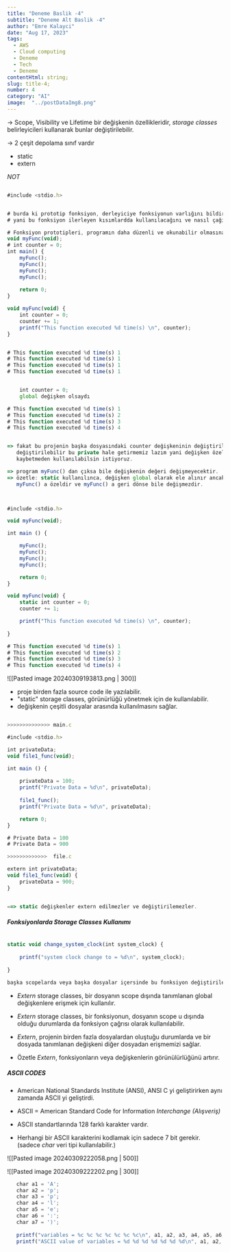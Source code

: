 ```yaml
---
title: "Deneme Baslik -4"
subtitle: "Deneme Alt Baslik -4"
author: "Emre Kalayci"
date: "Aug 17, 2023"
tags:
  - AWS
  - Cloud computing
  - Deneme
  - Tech
  - Deneme
contentHtml: string;
slug: title-4;
number: 4
category: "AI"
image:  "../postDataImg8.png"
---
```

-> Scope, Visibility ve Lifetime bir değişkenin özellikleridir, *storage classes* belirleyicileri kullanarak bunlar değiştirilebilir.

-> 2 çeşit depolama sınıf vardır

* static
* extern


*NOT*

```javascript

#include <stdio.h>


# burda ki prototip fonksiyon, derleyiciye fonksiyonun varlığını bildirir,
# yani bu fonksiyon ilerleyen kısımlardda kullanılacağını ve nasıl çağırılması gerektiğini söyler.

# Fonksiyon prototipleri, programın daha düzenli ve okunabilir olmasına yardımcı olur ve fonksiyonların doğru kullanılmasını sağlar.
void myFunc(void);
# int counter = 0;
int main() { 
    myFunc();
    myFunc();
    myFunc();
    myFunc();
    
    return 0;
}

void myFunc(void) {
	int counter = 0;
    counter += 1;    
    printf("This function executed %d time(s) \n", counter);    
}


# This function executed %d time(s) 1
# This function executed %d time(s) 1
# This function executed %d time(s) 1
# This function executed %d time(s) 1


	int counter = 0; 
	global değişken olsaydı

# This function executed %d time(s) 1
# This function executed %d time(s) 2
# This function executed %d time(s) 3
# This function executed %d time(s) 4
```

```javascript

=> fakat bu projenin başka dosyasındaki counter değişkeninin değiştirilmesiyle
   değiştirilebilir bu private hale getirmemiz lazım yani değişken özelliğini 
   kaybetmeden kullanılabilsin istiyoruz.

=> program myFunc() dan çıksa bile değişkenin değeri değişmeyecektir.
=> özetle: static kullanılınca, değişken global olarak ele alınır ancak
   myFunc() a özeldir ve myFunc() a geri dönse bile değişmezdir.



#include <stdio.h>

void myFunc(void);

int main () {

	myFunc();
	myFunc();
	myFunc();
	myFunc();

	return 0;
}

void myFunc(void) {
	static int counter = 0;
	counter += 1;

	printf("This function executed %d time(s) \n", counter);
	
}

# This function executed %d time(s) 1
# This function executed %d time(s) 2
# This function executed %d time(s) 3
# This function executed %d time(s) 4

```
	
	
![[Pasted image 20240309193813.png | 300]]

* proje birden fazla source code ile yazılabilir.
* "static" storage classes, görünürlüğü yönetmek için de kullanılabilir.
* değişkenin çeşitli dosyalar arasında kullanılmasını sağlar.


```javascript

>>>>>>>>>>>>>> main.c 

#include <stdio.h>

int privateData;
void file1_func(void);

int main () {
    
    privateData = 100;
    printf("Private Data = %d\n", privateData);
    
    file1_func();
    printf("Private Data = %d\n", privateData);

    return 0;
}

# Private Data = 100
# Private Data = 900

>>>>>>>>>>>>>  file.c

extern int privateData;
void file1_func(void) {
    privateData = 900;
}


==> static değişkenler extern edilmezler ve değiştirilemezler.
```

##### Fonksiyonlarda Storage Classes Kullanımı

```javascript

static void change_system_clock(int system_clock) {
    
    printf("system clock change to = %d\n", system_clock);
    
}

başka scopelarda veya başka dosyalar içersinde bu fonksiyon değiştirilemez.
```


* *Extern* storage classes, bir dosyanın scope dışında tanımlanan global değişkenlere erişmek için kullanılır.
* *Extern* storage classes, bir fonksiyonun, dosyanın scope u dışında olduğu durumlarda da fonksiyon çağrısı olarak kullanılabilir.

* *Extern*, projenin birden fazla dosyalardan oluştuğu durumlarda ve bir dosyada tanımlanan değişkeni diğer dosyadan erişmemizi sağlar.
* Özetle *Extern*, fonksiyonların veya değişkenlerin görünülürlüğünü artırır.




##### ASCII CODES

* American National Standards Institute (ANSI), ANSI C yi geliştirirken aynı zamanda ASCII yi geliştirdi.
* ASCII = American Standard Code for Information *Interchange (Alışveriş)*

* ASCII standartlarında 128 farklı karakter vardır.
* Herhangi bir ASCII karakterini kodlamak için sadece 7 bit gerekir. (sadece *char* veri tipi kullanılabilir.)


![[Pasted image 20240309222058.png | 500]]

![[Pasted image 20240309222202.png | 300]]


```javascript
   char a1 = 'A';
   char a2 = 'p';
   char a3 = 'p';
   char a4 = 'l';
   char a5 = 'e';
   char a6 = ':';
   char a7 = ')';
   
   printf("variables = %c %c %c %c %c %c %c\n", a1, a2, a3, a4, a5, a6, a7);
   printf("ASCII value of variables = %d %d %d %d %d %d %d\n", a1, a2, a3, a4, a5, a6, a7);
```